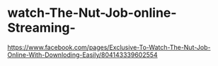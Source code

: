 watch-The-Nut-Job-online-Streaming-
===================================

https://www.facebook.com/pages/Exclusive-To-Watch-The-Nut-Job-Online-With-Downloding-Easily/804143339602554

